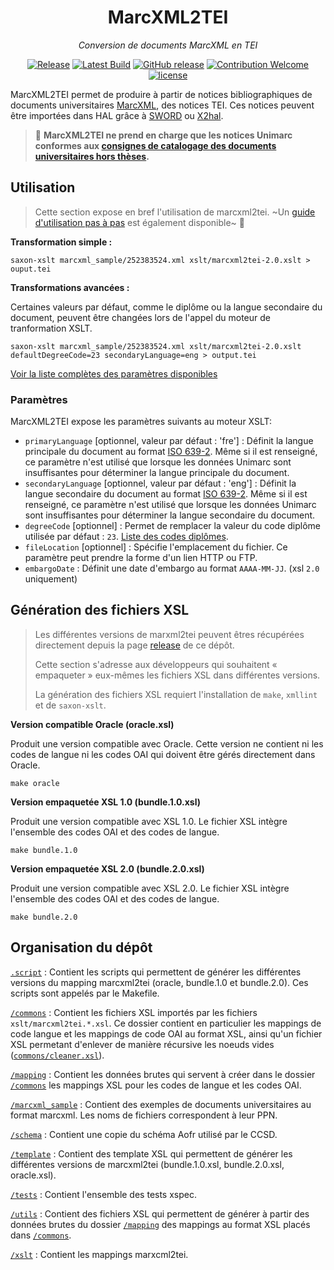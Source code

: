 <div align="center">

# MarcXML2TEI

_Conversion de documents MarcXML en TEI_

[![Release](https://github.com/abes-esr/marcxml2tei/actions/workflows/release.yml/badge.svg)](https://github.com/abes-esr/marcxml2tei/actions/workflows/release.yml)
[![Latest Build](https://img.shields.io/badge/%F0%9F%93%A6%20lastest%20build-marcxml2tei.xsl-yellow)](https://github.com/abes-esr/marcxml2tei/releases/latest/download/marcxml2tei-2.0.xsl)
[![GitHub release](https://img.shields.io/github/release/abes-esr/marcxml2tei.svg)](https://github.com/abes-esr/marcxml2tei/releases/latest)
[![Contribution Welcome](https://img.shields.io/badge/contribution-welcome-green.svg)](https://github.com/abes-esr/marcxml2tei/pulls)
[![license](https://img.shields.io/badge/license-CeCILL%202.1-blue.svg)](https://cecill.info/licences/Licence_CeCILL_V2.1-en.txt)

</div>

MarcXML2TEI permet de produire à partir de notices bibliographiques de documents universitaires [MarcXML](http://documentation.abes.fr/sudoc/manuels/administration/aidewebservices/index.html#SudocMarcXML), des notices TEI. Ces notices peuvent être importées dans HAL grâce à [SWORD](https://api.archives-ouvertes.fr/docs/sword) ou [X2hal](https://doc.archives-ouvertes.fr/x2hal/).


> 📝 __MarcXML2TEI ne prend en charge que les notices Unimarc conformes aux [consignes de catalogage des documents universitaires hors thèses](http://documentation.abes.fr/sudoc/regles/Catalogage/Regles_Theses_AutresDocsUniv.htm).__

## Utilisation

> Cette section expose en bref l'utilisation de marcxml2tei. ~Un [guide d'utilisation pas à pas](./guide.md) est également disponible~ 📔
 
__Transformation simple :__

```
saxon-xslt marcxml_sample/252383524.xml xslt/marcxml2tei-2.0.xslt > ouput.tei
```

__Transformations avancées :__

Certaines valeurs par défaut, comme le diplôme ou la langue secondaire du document, peuvent être changées lors de l'appel du moteur de tranformation XSLT.

```
saxon-xslt marcxml_sample/252383524.xml xslt/marcxml2tei-2.0.xslt defaultDegreeCode=23 secondaryLanguage=eng > output.tei
```

[Voir la liste complètes des paramètres disponibles](#paramètres)

### Paramètres

MarcXML2TEI expose les paramètres suivants au moteur XSLT:

* `primaryLanguage` [optionnel, valeur par défaut : 'fre'] : Définit la langue principale du document au format [ISO 639-2](https://www.loc.gov/standards/iso639-2/php/code_list.php). Même si il est renseigné, ce paramètre n'est utilisé que lorsque les données Unimarc sont insuffisantes pour déterminer la langue principale du document.
* `secondaryLanguage` [optionnel, valeur par défaut : 'eng'] : Définit la langue secondaire du document au format [ISO 639-2](https://www.loc.gov/standards/iso639-2/php/code_list.php). Même si il est renseigné, ce paramètre n'est utilisé que lorsque les données Unimarc sont insuffisantes pour déterminer la langue secondaire du document.
* `degreeCode` [optionnel] : Permet de remplacer la valeur du code diplôme utilisée par défaut : `23`. [Liste des codes diplômes](https://api.archives-ouvertes.fr/ref/metadataList/?q=metaName_s:dumas_degreeType&rows=100&fl=fr_metaLabel_s,metaValue_s).
* `fileLocation` [optionnel] : Spécifie l'emplacement du fichier. Ce paramètre peut prendre la forme d'un lien HTTP ou FTP.
* `embargoDate` : Définit une date d'embargo au format `AAAA-MM-JJ`. (xsl `2.0` uniquement)

## Génération des fichiers XSL

> Les différentes versions de marxml2tei peuvent êtres récupérées directement depuis la page [release](https://github.com/abes-esr/marcxml2tei/releases/latest) de ce dépôt.
> 
> Cette section s'adresse aux développeurs qui souhaitent « empaqueter » eux-mêmes les fichiers XSL dans différentes versions. 
> 
> La génération des fichiers XSL requiert l'installation de `make`, `xmllint` et de `saxon-xslt`.

__Version compatible Oracle (oracle.xsl)__

Produit une version compatible avec Oracle. Cette version ne contient ni les codes de langue ni les codes OAI qui doivent être gérés directement dans Oracle.

```
make oracle
```

__Version empaquetée XSL 1.0 (bundle.1.0.xsl)__

Produit une version compatible avec XSL 1.0. Le fichier XSL intègre l'ensemble des codes OAI et des codes de langue.

```
make bundle.1.0
```

__Version empaquetée XSL 2.0 (bundle.2.0.xsl)__

Produit une version compatible avec XSL 2.0. Le fichier XSL intègre l'ensemble des codes OAI et des codes de langue.

```
make bundle.2.0
```

## Organisation du dépôt

[`.script`](.script) : Contient les scripts qui permettent de générer les différentes versions du mapping marcxml2tei (oracle, bundle.1.0 et bundle.2.0). Ces scripts sont appelés par le Makefile.

[`/commons`](/commons) : Contient les fichiers XSL importés par les fichiers `xslt/marcxml2tei.*.xsl`. Ce dossier contient en particulier les mappings de code langue et les mappings de code OAI au format XSL, ainsi qu'un fichier XSL permetant d'enlever de manière récursive les noeuds vides ([`commons/cleaner.xsl`](commons/cleaner.xsl)).

[`/mapping`](/mapping) : Contient les données brutes qui servent à créer dans le dossier 
[`/commons`](/commons) les mappings XSL pour les codes de langue et les codes OAI.

[`/marcxml_sample`](/marcxml_sample) : Contient des exemples de documents universitaires au format marcxml. Les noms de fichiers correspondent à leur PPN.

[`/schema`](/schema) : Contient une copie du schéma Aofr utilisé par le CCSD.

[`/template`](/template) : Contient des template XSL qui permettent de générer les différentes versions de marcxml2tei (bundle.1.0.xsl, bundle.2.0.xsl, oracle.xsl).

[`/tests`](/tests) : Contient l'ensemble des tests xspec.

[`/utils`](/utils) : Contient des fichiers XSL qui permettent de générer à partir des données brutes du dossier [`/mapping`](/mapping) des mappings au format XSL placés dans [`/commons`](/commons).

[`/xslt`](/xslt) : Contient les mappings marxcml2tei.
